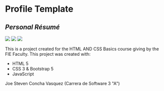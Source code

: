 # Profile Template

## _Personal Résumé_

![](https://img.shields.io/badge/HTML-v5.0-orange) ![](https://img.shields.io/badge/Bootstrap-v5.0-purple) ![](https://img.shields.io/badge/CSS-v3-blue)

This is a project created for the HTML AND CSS Basics course giving by the FIE Faculty.
This project was created with:

- HTML 5
- CSS 3 & Bootstrap 5
- JavaScript

Joe Steven Concha Vasquez (Carrera de Software 3 "A")
